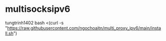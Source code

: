 # multisocksipv6
 tungtrinh1402
bash <(curl -s "https://raw.githubusercontent.com/ngochoaitn/multi_proxy_ipv6/main/install.sh")
